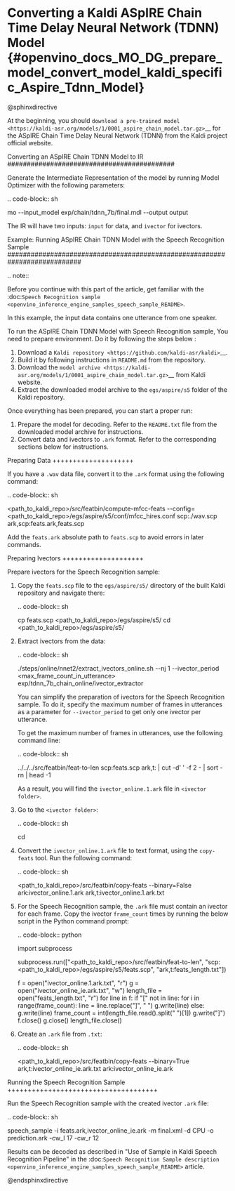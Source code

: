 # Converting a Kaldi ASpIRE Chain Time Delay Neural Network (TDNN) Model {#openvino_docs_MO_DG_prepare_model_convert_model_kaldi_specific_Aspire_Tdnn_Model}

@sphinxdirective

At the beginning, you should `download a pre-trained model <https://kaldi-asr.org/models/1/0001_aspire_chain_model.tar.gz>`__
for the ASpIRE Chain Time Delay Neural Network (TDNN) from the Kaldi project official website.

Converting an ASpIRE Chain TDNN Model to IR
###########################################

Generate the Intermediate Representation of the model by running Model Optimizer with the following parameters:

.. code-block:: sh

   mo --input_model exp/chain/tdnn_7b/final.mdl --output output


The IR will have two inputs: ``input`` for data, and ``ivector`` for ivectors.

Example: Running ASpIRE Chain TDNN Model with the Speech Recognition Sample
###########################################################################

.. note::

   Before you continue with this part of the article, get familiar with the
   :doc:`Speech Recognition sample <openvino_inference_engine_samples_speech_sample_README>`.

In this example, the input data contains one utterance from one speaker.

To run the ASpIRE Chain TDNN Model with Speech Recognition sample, You need to prepare environment. Do it by following the steps below :

1. Download a `Kaldi repository <https://github.com/kaldi-asr/kaldi>`__.
2. Build it by following instructions in ``README.md`` from the repository.
3. Download the `model archive <https://kaldi-asr.org/models/1/0001_aspire_chain_model.tar.gz>`__ from Kaldi website.
4. Extract the downloaded model archive to the ``egs/aspire/s5`` folder of the Kaldi repository.

Once everything has been prepared, you can start a proper run:

1. Prepare the model for decoding. Refer to the ``README.txt`` file from the downloaded model archive for instructions.
2. Convert data and ivectors to ``.ark`` format. Refer to the corresponding sections below for instructions.

Preparing Data
++++++++++++++++++++

If you have a ``.wav`` data file, convert it to the ``.ark`` format using the following command:

.. code-block:: sh

   <path_to_kaldi_repo>/src/featbin/compute-mfcc-feats --config=<path_to_kaldi_repo>/egs/aspire/s5/conf/mfcc_hires.conf scp:./wav.scp ark,scp:feats.ark,feats.scp


Add the ``feats.ark`` absolute path to ``feats.scp`` to avoid errors in later commands.

Preparing Ivectors
++++++++++++++++++++

Prepare ivectors for the Speech Recognition sample:

1. Copy the ``feats.scp`` file to the ``egs/aspire/s5/`` directory of the built Kaldi repository and navigate there:

   .. code-block:: sh

      cp feats.scp <path_to_kaldi_repo>/egs/aspire/s5/
      cd <path_to_kaldi_repo>/egs/aspire/s5/


2. Extract ivectors from the data:

   .. code-block:: sh

      ./steps/online/nnet2/extract_ivectors_online.sh --nj 1 --ivector_period <max_frame_count_in_utterance> <data folder> exp/tdnn_7b_chain_online/ivector_extractor <ivector    folder>


   You can simplify the preparation of ivectors for the Speech Recognition sample. To do it, specify the maximum number of frames in utterances as a parameter for    ``--ivector_period`` to get only one ivector per utterance.

   To get the maximum number of frames in utterances, use the following command line:

   .. code-block:: sh

      ../../../src/featbin/feat-to-len scp:feats.scp ark,t: | cut -d' ' -f 2 - | sort -rn | head -1


   As a result, you will find the ``ivector_online.1.ark`` file in ``<ivector folder>``.

3. Go to the ``<ivector folder>``:

   .. code-block:: sh

      cd <ivector folder>


4. Convert the ``ivector_online.1.ark`` file to text format, using the ``copy-feats`` tool. Run the following command:

   .. code-block:: sh

      <path_to_kaldi_repo>/src/featbin/copy-feats --binary=False ark:ivector_online.1.ark ark,t:ivector_online.1.ark.txt


5. For the Speech Recognition sample, the ``.ark`` file must contain an ivector
for each frame. Copy the ivector ``frame_count`` times by running the below script in the Python command prompt:

   .. code-block:: python

      import subprocess

      subprocess.run(["<path_to_kaldi_repo>/src/featbin/feat-to-len", "scp:<path_to_kaldi_repo>/egs/aspire/s5/feats.scp", "ark,t:feats_length.txt"])

      f = open("ivector_online.1.ark.txt", "r")
      g = open("ivector_online_ie.ark.txt", "w")
      length_file = open("feats_length.txt", "r")
      for line in f:
          if "[" not in line:
              for i in range(frame_count):
                  line = line.replace("]", " ")
                  g.write(line)
          else:
              g.write(line)
              frame_count = int(length_file.read().split(" ")[1])
      g.write("]")
      f.close()
      g.close()
      length_file.close()


6. Create an ``.ark`` file from ``.txt``:

   .. code-block:: sh

      <path_to_kaldi_repo>/src/featbin/copy-feats --binary=True ark,t:ivector_online_ie.ark.txt ark:ivector_online_ie.ark


Running the Speech Recognition Sample
+++++++++++++++++++++++++++++++++++++

Run the Speech Recognition sample with the created ivector ``.ark`` file:

.. code-block:: sh

   speech_sample -i feats.ark,ivector_online_ie.ark -m final.xml -d CPU -o prediction.ark -cw_l 17 -cw_r 12


Results can be decoded as described in "Use of Sample in Kaldi Speech Recognition Pipeline"
in the :doc:`Speech Recognition Sample description <openvino_inference_engine_samples_speech_sample_README>` article.

@endsphinxdirective
